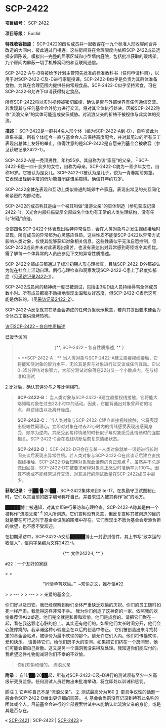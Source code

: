 # SCP-2422
                        


**项目编号：** SCP-2422

**项目等级：** Euclid

**特殊收容措施：** SCP-2422的四名成员并一起收容在一九个标准人形收容间合并改造的大间内，彼此通过门相连。这些房间将在合理限度内依照SCP-2422成员选择安置陈设，模拟出一完整的居家区域和小型墙内庭院，包括批准获取的碳烤架。九个房间内屏蔽一切手机蜂窝网络和互联网通信。

SCP-2422-A与-B将被给予计划主管预先批准的标准教科书（任何申请科目），以用于对SCP-2422-C及-D进行家庭授课。SCP-2422-B似乎是负责为其群体准备食物，为其在合理范围内提供任何常规食品。SCP-2422-C似乎坚持素食，可在SCP-2422-B允许下申请获得特定食品。

所有SCP-2422将以实时视频被密切监控，确认是否与外部世界有任何通信交流。若发现其与任何基金会外势力进行交流，将对其全体执行处决，因被SCP-2422称作“流浪父亲”的实体可能造成安保威胁。对流浪父亲的祈祷不被视作与此实体的交流。

**描述：** SCP-2422是一群共4名人形个体（编为SCP-2422-A到-D），自称彼此为直系亲属。所有个体迄今一直与基金会人员保持高度配合，并对其见过的所有员工表现出总体上友好的举止。值得注意的是SCP-2422是自愿来到基金会被收容（参见获取记录2422-1）。

SCP-2422-A是一秃顶男性，年约55岁。其自称为该“家庭”的父亲。<sup class='footnoteref'>
 <a shape='rect' class='footnoteref' id='footnoteref-1' href='javascript:;' onclick='WIKIDOT.page.utils.scrollToReference(&apos;footnote-1&apos;)'>1</a>
</sup>SCP-2422-B是一四十余岁的女性，自称为母亲。SCP-2422-C貌为一青少年女性，自称16岁。它被认为是女儿。SCP-2422-D被认为是儿子，貌为一青春期前男童。它表现出轻到中度的低功能自闭症谱系障碍。确信其年约12岁。

SCP-2422全体在表现和互动上类似普通的城郊中产家庭，表现出常见的交互同化和紧密的内部动态。

SCP-2422的成员称其是由一个被其叫做“漫游父亲”的实体制造（参见获取记录2422-1）。X光合内部扫描显示全部四名个体均有正常的人类生理结构，没有任何“制造”痕迹。

全部四名SCP-2422个体表现出独特异常性质，会在人类对象与之发生视线接触时显现。所有成员的异常都为心灵感应性质。这些性质不能使SCP-2422以异常方式影响人类对象，仅使其能够获知对象相关信息。这些性质似乎无法自愿控制，但SCP-2422成员并未对此表现出痛苦，也没有表达出对异常感到奇怪或令其担忧。需了解每一个体异常的人员应参见下文的异常性质描述。

SCP-2422全部成员都通过了标准初期人形心理检查，且除SCP-2422-D外都被认为能在社会上活动自理。例行心理检查和观察发现SCP-2422-C患上了轻度抑郁症（见[采访记录2422-1](/interview-log-2422-1)）。

SCP-2422成员间的精神统一度已被测试，包括由3名D级人员持续辱骂全体成员数小时。所有成员都毫不动摇地表现出温和友好态度，但SCP-2422-C表示这可能是伪装的。（见[采访记录2422-2](/interview-log-2422-2)）。

SCP-2422-A反复就其在基金会造成的任何负担表示歉意，若向其提出要求便会为全体员工提供烧烤热狗。


<a shape='rect' class='collapsible-block-link' href='javascript:;'>&#35775;&#38382;SCP-2422&#160;&#8211;&#160;&#21508;&#33258;&#24615;&#36136;&#25551;&#36848;</a>

<a shape='rect' class='collapsible-block-link' href='javascript:;'>&#24050;&#25480;&#20104;&#35775;&#38382;</a>


> <p style='text-align: center;'>{**, SCP-2422 &#8211; &#21508;&#33258;&#24615;&#36136;&#25551;&#36848;, ** }</p>> 
> **SCP-2422-A：** 当人类对象与SCP-2422-A建立直接视线接触，它将能知晓对象的智力水平，无论其是否与对象进行过交谈或任何互动。它以0-35分评估对象智力，大部分测试对象落在22分又一个小数点内。在与标准IQ测试<sup class='footnoteref'>
 <a shape='rect' class='footnoteref' id='footnoteref-2' href='javascript:;' onclick='WIKIDOT.page.utils.scrollToReference(&apos;footnote-2&apos;)'>2</a>
</sup>比对后，确认其评分与之等比例相符。
> 
> **SCP-2422-B：** 当人类对象与SCP-2422-B建立直接视线接触，它将能大略知晓对象在过去22小时中的活动。因此，它能背诵出对象曾拜访的地点、拜访缘由以及离开缘由。
> 
> **SCP-2422-C：** 当人类对象与SCP-2422-C建立直接视线接触，它将表现出极端性同理心，立即对对象在过去22小时内的情绪感受表现出感同身受，顺序为逆向。其感受到每种情绪的时长似乎与对象感受此情绪时的强度相关。SCP-2422-C会在视线切断后恢复原情绪状态。
> 
> **SCP-2422-D：** SCP-2422-D只会在与某一人类对象就单一话题进行长时间交谈后表现出异常性质。若人类对象与SCP-2422-D在此谈话后建立直接视线接触，SCP-2422-D会知晓对象就此话题的真正观点<sup class='footnoteref'>
 <a shape='rect' class='footnoteref' id='footnoteref-3' href='javascript:;' onclick='WIKIDOT.page.utils.scrollToReference(&apos;footnote-3&apos;)'>3</a>
</sup>。虽然并不总是做出回答，SCP-2422-D在被要求解释对象真正感受时准确率为100%。因其不愿或不能经常进行交流，对其进行的测试数量在SCP-2422成员中最少。
> 




**获取记录：** 于██/█/20██，SCP-2422集体来到Site-17。在执勤守卫试图制止时，它们以其当前的数字编号称呼自己，并要求进入被其称作“家”的地方。

█████博士被通知，对其立即进行采访和心理检查。SCP-2422-A称其是由一个被称作“流浪父亲”<sup class='footnoteref'>
 <a shape='rect' class='footnoteref' id='footnoteref-4' href='javascript:;' onclick='WIKIDOT.page.utils.scrollToReference(&apos;footnote-4&apos;)'>4</a>
</sup>的人所创造。它们宣称没有恶意，但反复宣称其被创造的目的就是要在可行之时于基金会设施的围墙中存在。它们表现出不愿为基金会增添负担的欲望，也不愿不受欢迎。

在初期采访中，SCP-2422-A交给█████博士一封密封信件，其上书写“致幸运的收信人”，信内字条编为文件2422-I。

<p style='text-align: center;'>{**, &#25991;&#20214;2422-I, ** }</p>

> <p style='text-align: center;'>
 <tt>#22&#65306;&#19968;&#20010;&#21451;&#22909;&#30340;&#23478;&#24237;</tt>
</p>> 
> <p style='text-align: center;'>
 <tt>&#8220;&#21516;&#24773;&#23381;&#32946;&#27426;&#24841;&#12290;&#8221; &#8211;&#27426;&#24841;&#20043;&#25991;&#65292;&#25512;&#33616;&#20449;#22</tt>
</p>> 
> 
---
> 
> 
---
> 
> <tt>&#20146;&#29233;&#30340;&#22522;&#37329;&#20250;&#65292;</tt>

<tt>&#20320;&#20204;&#22909;&#20197;&#21450;&#26085;&#23433;&#12290;&#25105;&#24050;&#32463;&#35266;&#23519;&#21040;&#20320;&#20204;&#20840;&#20307;&#20005;&#37325;&#32570;&#20047;&#27426;&#24841;&#30340;&#24198;&#31069;&#12290;&#20320;&#20204;&#30340;&#21592;&#24037;&#38543;&#26102;&#22914;&#27515;&#19968;&#26679;&#20005;&#32899;&#12290;&#25105;&#35273;&#24471;&#36825;&#26679;&#38750;&#24120;&#19981;&#24184;&#12290;</tt>
<tt>&#25105;&#20026;&#20320;&#20204;&#21019;&#36896;&#20102;&#36825;&#31070;&#22855;&#30340;&#19968;&#23478;&#65292;&#20381;&#29031;&#25105;&#30340;&#27426;&#24841;&#25512;&#33616;&#20449;#22&#22609;&#36896;&#12290;&#20182;&#20204;&#23436;&#20840;&#23601;&#26159;&#21644;&#21892;&#21644;&#27426;&#24841;&#12290;&#20182;&#20204;&#26159;&#25104;&#22871;&#30340;&#12290;&#35831;&#25226;&#23427;&#20204;&#32858;&#22312;&#19968;&#36215;&#65292;&#30475;&#22312;&#25105;&#36825;&#39063;&#32769;&#24515;&#33039;&#30340;&#20221;&#19978;&#12290;&#20854;&#23454;&#36824;&#26377;&#20182;&#20204;&#30340;&#12290;&#22914;&#26524;&#20182;&#20204;&#22826;&#38271;&#26102;&#38388;&#20998;&#24320;&#65292;&#20182;&#20204;&#20250;&#24515;&#33039;&#20572;&#36339;&#30340;&#12290;&#25105;&#25215;&#35834;&#36825;&#31181;&#23567;&#29781;&#30133;&#20250;&#22312;&#20197;&#21518;&#30340;&#21019;&#36896;&#20013;&#20462;&#27491;&#12290;</tt>
<tt>&#23427;&#20204;&#34987;&#21019;&#36896;&#20986;&#26469;&#23547;&#25214;&#29305;&#23450;&#30340;&#22522;&#37329;&#20250;&#31449;&#28857;&#65292;&#34987;&#35780;&#20215;&#20026;&#26368;&#19981;&#27426;&#24841;&#30340;&#37027;&#20010;&#12290;&#35831;&#20801;&#35768;&#23427;&#20204;&#20837;&#20869;&#12290;&#20182;&#20204;&#23558;&#20256;&#25773;&#27426;&#24841;&#12289;&#29233;&#21644;&#24555;&#20048;&#12290;</tt>
<tt>&#35831;&#21892;&#24453;&#23427;&#20204;&#65292;&#32473;&#20182;&#20204;&#25151;&#23376;&#22823;&#30340;&#31354;&#38388;&#12290;&#22914;&#26524;&#25226;&#23427;&#20204;&#25380;&#22312;&#19968;&#20010;&#25151;&#38388;&#37324;&#65292;&#20182;&#20204;&#21487;&#33021;&#20250;&#25226;&#33258;&#24049;&#25286;&#25955;&#12290;&#36825;&#21448;&#26159;&#21478;&#19968;&#20010;&#28431;&#27934;&#25105;&#27809;&#26469;&#24471;&#21450;&#22788;&#29702;&#12290;&#25105;&#30693;&#36947;&#20320;&#20204;&#33021;&#24212;&#20184;&#30340;&#12290;</tt>
<tt>&#25105;&#24076;&#26395;&#36825;&#20214;&#31036;&#29289;&#33021;&#20943;&#36731;&#20320;&#20204;&#19981;&#24184;&#30340;&#19981;&#27426;&#24841;&#12290;</tt>
> 
> <tt>&#20320;&#20204;&#27426;&#24841;&#21644;&#35856;&#30340;&#65292;</tt>
<tt>&#27969;&#28010;&#29238;&#20146;</tt>
> 

**附录：** 自11/██/20██起，所有对SCP-2422-C及-D进行的测试须有至少一名高级研究员监督。任何测试人员若做出未批准举动，将立即处以训诫和惩罚。


脚注
<a shape='rect' href='javascript:;' onclick='WIKIDOT.page.utils.scrollToReference(&apos;footnoteref-1&apos;)'>1</a>. 它声称自己不是“流浪父亲”。
<a shape='rect' href='javascript:;' onclick='WIKIDOT.page.utils.scrollToReference(&apos;footnoteref-2&apos;)'>2</a>. 测试最高分为160
<a shape='rect' href='javascript:;' onclick='WIKIDOT.page.utils.scrollToReference(&apos;footnoteref-3&apos;)'>3</a>. 更具争议性的话题一般会令SCP-2422-D给出更详细的回答。
<a shape='rect' href='javascript:;' onclick='WIKIDOT.page.utils.scrollToReference(&apos;footnoteref-4&apos;)'>4</a>. 基金会当前没有记录到持有此名称的团体或个人。目前基金会进行的全部搜索尝试中未能确认此流浪父亲的身份，或是其是否存在。



« [SCP-2421](/scp-2421) | SCP-2422 | [SCP-2423](/scp-2423) »





                    